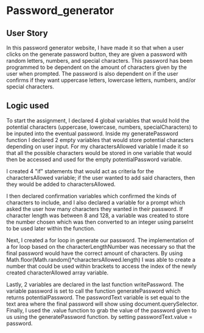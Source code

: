 # Password_generator

## User Story

In this password generator website, I have made it so that when a user clicks on the generate password button, they are given a password with random letters, numbers, and special characters. This password has been programmed to be dependent on the amount of characters given by the user when prompted. The password is also dependent on if the user confirms if they want uppercase letters, lowercase letters, numbers, and/or special characters. 

## Logic used

To start the assignment, I declared 4 global variables that would hold the potential characters (uppercase, lowercase, numbers, specialCharacters) to be inputed into the eventual password. Inside my generatePassword function I declared 2 empty variables that would store potential characters depending on user input. For my charactersAllowed variable I made it so that all the possible characters would be stored in one variable that would then be accessed and used for the empty potentialPassword variable. 

I created 4 "if" statements that would act as criteria for the charactersAllowed variable; if the user wanted to add said characters, then they would be added to charactersAllowed.

I then declared confirmation variables which confirmed the kinds of characters to include, and I also declared a variable for a prompt which asked the user how many characters they wanted in their password. If character length was between 8 and 128, a variable was created to store the number chosen which was then converted to an integer using parseInt to be used later within the function. 

Next, I created a for loop in generate our password. The implementation of a for loop based on the characterLengthNumber was necessary so that the final password would have the correct amount of characters. By using Math.floor(Math.random()*charactersAllowed.length) I was able to create a number that could be used within brackets to access the index of the newly created characterAllowed array variable.

Lastly, 2 variables are declared in the last function writePassword. The variable password is set to call the function generatePassword which returns potentialPassword. The passwordText variable is set equal to the text area where the final password will show using document.querySelector. Finally, I used the .value function to grab the value of the password given to us using the generatePassword function. by setting passwordText.value = password. 